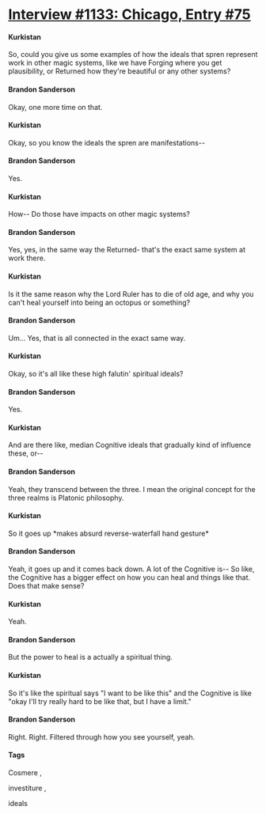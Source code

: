 # [Interview #1133: Chicago, Entry #75](https://www.theoryland.com/intvmain.php?i=1133#75)

#### Kurkistan

So, could you give us some examples of how the ideals that spren represent work in other magic systems, like we have Forging where you get plausibility, or Returned how they're beautiful or any other systems?

#### Brandon Sanderson

Okay, one more time on that.

#### Kurkistan

Okay, so you know the ideals the spren are manifestations--

#### Brandon Sanderson

Yes.

#### Kurkistan

How-- Do those have impacts on other magic systems?

#### Brandon Sanderson

Yes, yes, in the same way the Returned- that's the exact same system at work there.

#### Kurkistan

Is it the same reason why the Lord Ruler has to die of old age, and why you can't heal yourself into being an octopus or something?

#### Brandon Sanderson

Um... Yes, that is all connected in the exact same way.

#### Kurkistan

Okay, so it's all like these high falutin' spiritual ideals?

#### Brandon Sanderson

Yes.

#### Kurkistan

And are there like, median Cognitive ideals that gradually kind of influence these, or--

#### Brandon Sanderson

Yeah, they transcend between the three. I mean the original concept for the three realms is Platonic philosophy.

#### Kurkistan

So it goes up \*makes absurd reverse-waterfall hand gesture\*

#### Brandon Sanderson

Yeah, it goes up and it comes back down. A lot of the Cognitive is-- So like, the Cognitive has a bigger effect on how you can heal and things like that. Does that make sense?

#### Kurkistan

Yeah.

#### Brandon Sanderson

But the power to heal is a actually a spiritual thing.

#### Kurkistan

So it's like the spiritual says "I want to be like this" and the Cognitive is like "okay I'll try really hard to be like that, but I have a limit."

#### Brandon Sanderson

Right. Right. Filtered through how you see yourself, yeah.

#### Tags

Cosmere
,

investiture
,

ideals

